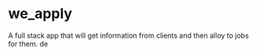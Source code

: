 # we_apply

A full stack app that will get information from clients and then alloy to jobs for them.
de
